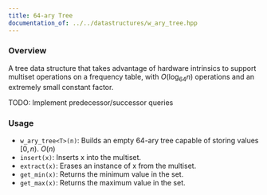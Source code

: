 ```yaml
---
title: 64-ary Tree
documentation_of: ../../datastructures/w_ary_tree.hpp
---
```


### Overview

A tree data structure that takes advantage of hardware intrinsics to support multiset operations on a frequency table, with $O(\log_{64}{n})$ operations and an extremely small constant factor.

TODO: Implement predecessor/successor queries

### Usage

* `w_ary_tree<T>(n)`: Builds an empty 64-ary tree capable of storing values $[0, n)$. $O(n)$
* `insert(x)`: Inserts x into the multiset.
* `extract(x)`: Erases an instance of x from the multiset.
* `get_min(x)`: Returns the minimum value in the set.
* `get_max(x)`: Returns the maximum value in the set.